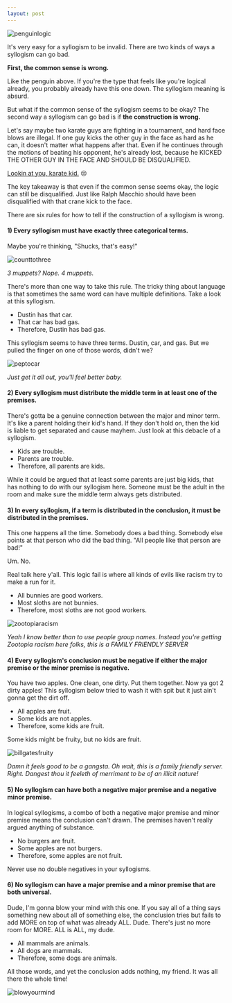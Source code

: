 ```yaml
---
layout: post
---
```

![penguinlogic](/assets/img/PenguinLogic.jpg)


It's very easy for a syllogism to be invalid. There are two kinds of ways a syllogism can go bad.

**First, the common sense is wrong.**

Like the penguin above. If you're the type that feels like you're logical already, you probably already have this one down. The syllogism meaning is absurd.

But what if the common sense of the syllogism seems to be okay? The second way a syllogism can go bad is if **the construction is wrong.**

Let's say maybe two karate guys are fighting in a tournament, and hard face blows are illegal. If one guy kicks the other guy in the face as hard as he can, it doesn't matter what happens after that. Even if he continues through the motions of beating his opponent, he's already lost, because he KICKED THE OTHER GUY IN THE FACE AND SHOULD BE DISQUALIFIED.

[Lookin at you, karate kid.](https://www.overthinkingit.com/2008/12/08/disqualify-daniel-larusso/) 😒

The key takeaway is that even if the common sense seems okay, the logic can still be disqualified. Just like Ralph Macchio should have been disqualified with that crane kick to the face.

There are six rules for how to tell if the construction of a syllogism is wrong.

#### **1) Every syllogism must have exactly three categorical terms.**

Maybe you're thinking, "Shucks, that's easy!"

![counttothree](/assets/img/counttothree.gif)

*3 muppets? Nope. 4 muppets.*

There's more than one way to take this rule. The tricky thing about language is that sometimes the same word can have multiple definitions. Take a look at this syllogism.

>
- Dustin has that car.
- That car has bad gas.
- Therefore, Dustin has bad gas.

This syllogism seems to have three terms. Dustin, car, and gas. But we pulled the finger on one of those words, didn't we?

![peptocar](/assets/img/peptocar.jpg)

*Just get it all out, you'll feel better baby.*

#### **2) Every syllogism must distribute the middle term in at least one of the premises.**

There's gotta be a genuine connection between the major and minor term. It's like a parent holding their kid's hand. If they don't hold on, then the kid is liable to get separated and cause mayhem. Just look at this debacle of a syllogism.

>
- Kids are trouble.
- Parents are trouble.
- Therefore, all parents are kids.

While it could be argued that at least some parents are just big kids, that has nothing to do with our syllogism here. Someone must be the adult in the room and make sure the middle term always gets distributed.

#### **3) In every syllogism, if a term is distributed in the conclusion, it must be distributed in the premises.**

This one happens all the time. Somebody does a bad thing. Somebody else points at that person who did the bad thing. "All people like that person are bad!"

Um. No.

Real talk here y'all. This logic fail is where all kinds of evils like racism try to make a run for it.

>
- All bunnies are good workers.
- Most sloths are not bunnies.
- Therefore, most sloths are not good workers.

![zootopiaracism](/assets/img/zootopiaracism.png)

*Yeah I know better than to use people group names. Instead you're getting Zootopia racism here folks, this is a FAMILY FRIENDLY SERVER*

#### **4) Every syllogism's conclusion must be negative if either the major premise or the minor premise is negative.**

You have two apples. One clean, one dirty. Put them together. Now ya got 2 dirty apples! This syllogism below tried to wash it with spit but it just ain't gonna get the dirt off.

>
- All apples are fruit.
- Some kids are not apples.
- Therefore, some kids are fruit.

Some kids might be fruity, but no kids are fruit.

![billgatesfruity](/assets/img/billgatesfruity.jpg)

*Damn it feels good to be a gangsta. Oh wait, this is a family friendly server. Right. Dangest thou it feeleth of merriment to be of an illicit nature!*

#### **5) No syllogism can have both a negative major premise and a negative minor premise.**

In logical syllogisms, a combo of both a negative major premise and minor premise means the conclusion can't drawn. The premises haven't really argued anything of substance.

>
- No burgers are fruit.
- Some apples are not burgers.
- Therefore, some apples are not fruit.

Never use no double negatives in your syllogisms.

#### **6) No syllogism can have a major premise and a minor premise that are both universal.**

Dude, I'm gonna blow your mind with this one. If you say all of a thing says something new about all of something else, the conclusion tries but fails to add MORE on top of what was already ALL. Dude. There's just no more room for MORE. ALL is ALL, my dude.

>
- All mammals are animals.
- All dogs are mammals.
- Therefore, some dogs are animals.

All those words, and yet the conclusion adds nothing, my friend. It was all there the whole time!

![blowyourmind](/assets/img/blowyourmind.gif)
